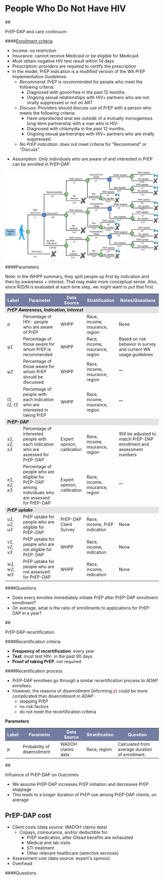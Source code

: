 # People Who Do Not Have HIV

##<div id="PDAPandContinuum">PrEP-DAP and care continuum</div>

####[Enrollment criteria](https://www.doh.wa.gov/Portals/1/Documents/Pubs/150-082-PayingForPrEPDecisionTree.pdf)
+ Income: no restriction
+ Insurance: cannot receive Medicaid or be eligible for Medicaid
+ Must obtain negative HIV test result within 14 days
+ Prescription: providers are required to certify the prescription
+ In the model, PrEP indication is a modified version of the WA PrEP Implementation Guidelines:
  * *Recommend*: PrEP is recommended for people who meet the following criteria:
      - Diagnosed with gonorrhea in the past 12 months.
      - Ongoing sexual relationships with HIV+ partners who are not virally suppressed or not on ART
  * *Discuss*: Providers should discuss use of PrEP with a person who meets the following criteria:
      - Have unprotected anal sex outside of a mutually monogamous long-term partnership with a man who is HIV-
      - Diagnosed with chlamydia in the past 12 months.
      - Ongoing sexual partnerships with HIV+ partners who are virally suppressed.
  * *No PrEP indication*: does not meet criteria for "Recommend" or "Discuss"
* Assumption: Only individuals who are aware of and interested in PrEP can be enrolled in PrEP-DAP

![PrEPcontinuum](figures/PrEPcontinuum.png)


####Parameters

Note: in the WHPP summary, they split people up first by indication and then by awareness + interest.
That may make more conceptual sense. Also, since R/D/N is evaluated at each time step, we
might want to put that first.

<table>
<tr>
    <th bgcolor="#737CA1"><font COLOR="#FFFFFF"><strong>Label</strong></font></th>
    <th bgcolor="#737CA1"><font COLOR="#FFFFFF"><strong>Parameter</strong></font></th>
    <th bgcolor="#737CA1"><font COLOR="#FFFFFF"><strong>Data Source</strong></font></th>
    <th bgcolor="#737CA1"><font COLOR="#FFFFFF"><strong>Stratification</strong></font></th>
    <th bgcolor="#737CA1"><font COLOR="#FFFFFF"><strong>Notes/Questions</strong></font></th>
</tr>

<tr><td colspan=5 bgcolor="#E5E4E2"><i><b>PrEP Awareness, Indication, Interest</i></b></td></tr>

<tr>
    <td><i>a</i></td>
    <td> Percentage of HIV- people who are aware of PrEP </td>
    <td> WHPP </td>
    <td> Race, income, insurance, region </td>
    <td> None </td>
</tr>

<tr>
    <td><i>&phi;1</i></td>
    <td> Percentage of those aware for whom PrEP is recommended </td>
    <td> WHPP </td>
    <td> Race, income, insurance, region </td>
    <td> Based on risk behavior in survey and current WA usage guidelines </td>
</tr>

<tr>
    <td><i>&phi;2</i></td>
    <td> Percentage of those aware for whom PrEP should be discussed </td>
    <td> WHPP </td>
    <td> Race, income, insurance, region </td>
    <td> "" </td>
</tr>

<tr>
    <td><i>t1, t2, t3</i></td>
    <td> Percentage of people with each indication who are interested in taking PrEP </td>
    <td> WHPP </td>
    <td> Race, income, insurance, region </td>
    <td> "" </td>
</tr>

<tr><td colspan=5 bgcolor="#E5E4E2"><i><b>PrEP-DAP</i></b></td></tr>

<tr>
    <td><i>s1, s2, s3</i></td>
    <td> Percentage of interested people with each indication who are assessed for PrEP-DAP </td>
    <td> Expert opinion, calibration </td>
    <td> Race, income, insurance, region </td>
    <td> Will be adjusted to match PrEP-DAP enrollment and assessment numbers</td>
</tr>

<tr>
    <td><i>e1, e2, e3</i></td>
    <td> Percentage of people who are eligible for PrEP-DAP among individuals who are assessed for PrEP-DAP</td>
    <td> Expert opinion, calibration </td>
    <td> Race, income, insurance, region </td>
    <td> "" </td>
</tr>

<tr><td colspan=5 bgcolor="#E5E4E2"><i><b>PrEP uptake</i></b></td></tr>

<tr>
    <td><i>u1, u2, u3</i></td>
    <td> PrEP uptake for people who are eligible for PrEP-DAP </td>
    <td> PrEP-DAP Client Survey </td>
    <td> Race, income, PrEP indication </td>
    <td> None </td>
</tr>

<tr>
    <td><i>v1, v2, v3</i></td>
    <td> PrEP uptake for people who are not eligible for PrEP-DAP </td>
    <td> WHPP </td>
    <td> Race, income, indication </td>
    <td> None </td>
</tr>

<tr>
    <td><i>w1, w2, w3</i></td>
    <td> PrEP uptake for people who are not assessed for PrEP-DAP </td>
    <td> WHPP </td>
    <td> Race, income, indication </td>
    <td> None </td>
</tr>

</table>

####Questions

* Does every enrollee immediately initiate PrEP after PrEP-DAP enrollment enrollment?
* On average, what is the ratio of enrollments to applications for PrEP-DAP in a year?

##<div id="PDAPrecertify">PrEP-DAP recertification</div>

####Recertification criteria
+ **Frequency of recertification**: every year
+ **Test**: must test HIV- in the past 90 days
+ **Proof of taking PrEP**: not required

####Recertification process
+ PrEP-DAP enrollees go through a similar recertification process to ADAP enrollees.
+ However, the reasons of disenrollment (informing <font color='red'><i>p</i></font>) could be more complicated than disenrollment in ADAP:
    * stopping PrEP
    * no risk factors
    * do not meet the recertification criteria

**Parameters**
<table>
<tr>
    <th bgcolor="#737CA1"><font COLOR="#FFFFFF"><strong>Label</strong></font></th>
    <th bgcolor="#737CA1"><font COLOR="#FFFFFF"><strong>Parameter</strong></font></th>
    <th bgcolor="#737CA1"><font COLOR="#FFFFFF"><strong>Data Source</strong></font></th>
    <th bgcolor="#737CA1"><font COLOR="#FFFFFF"><strong>Stratification</strong></font></th>
    <th bgcolor="#737CA1"><font COLOR="#FFFFFF"><strong>Question</strong></font></th>
</tr>

<tr>
    <td><i>p</i></td>
    <td> Probability of disenrollment </td>
    <td> WADOH claims data </td>
    <td> Race, region </td>
    <td> Calculated from average duration of enrollment. </td>
</tr>
</table>

##<div id="PDAPoutcomes">Influence of PrEP-DAP on Outcomes</div>
- We assume PrEP-DAP increases PrEP initiation and decreases PrEP stoppage
- This leads to a longer duration of PrEP use among PrEP-DAP clients, on average


## <div id="PDAPcost">PrEP-DAP cost</div>
* Client costs (data source: WADOH claims data)
    - Copays, coinsurance, and/or deductible for:
      - PrEP medication, after Gilead benefits are exhausted
      - Medical and lab visits
      - STI treatment
      - Other relevant healthcare (selective services)
* Assessment cost (data source: expert's opinion)
* Overhead

####Questions
